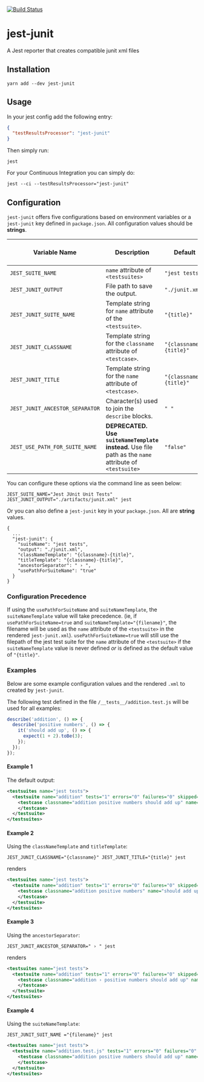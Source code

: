 [![Build Status](https://travis-ci.org/palmerj3/jest-junit.svg?branch=master)](https://travis-ci.org/palmerj3/jest-junit)

# jest-junit
A Jest reporter that creates compatible junit xml files

## Installation
```shell
yarn add --dev jest-junit
```

## Usage
In your jest config add the following entry:
```JSON
{
  "testResultsProcessor": "jest-junit"
}
```

Then simply run:

```shell
jest
```

For your Continuous Integration you can simply do:
```shell
jest --ci --testResultsProcessor="jest-junit"
```

## Configuration

`jest-junit` offers five configurations based on environment variables or a `jest-junit` key defined in `package.json`. All configuration values should be **strings**.

| Variable Name | Description | Default | Possible Injection Values
|--|--|--|--|
| `JEST_SUITE_NAME` | `name` attribute of `<testsuites>` | `"jest tests"` | N/A
| `JEST_JUNIT_OUTPUT` | File path to save the output. | `"./junit.xml"` | N/A
| `JEST_JUNIT_SUITE_NAME` | Template string for `name` attribute of the `<testsuite>`. | `"{title}"` | `{title}`, `{filepath}`, `{filename}`
| `JEST_JUNIT_CLASSNAME` | Template string for the `classname` attribute of `<testcase>`. | `"{classname} {title}"` | `{classname}`, `{title}`
| `JEST_JUNIT_TITLE` | Template string for the `name` attribute of `<testcase>`. | `"{classname} {title}"` | `{classname}`, `{title}`
| `JEST_JUNIT_ANCESTOR_SEPARATOR` | Character(s) used to join the `describe` blocks. | `" "` | N/A
| `JEST_USE_PATH_FOR_SUITE_NAME` | **DEPRECATED. Use `suiteNameTemplate` instead.** Use file path as the `name` attribute of `<testsuite>` | `"false"` | N/A


You can configure these options via the command line as seen below:

```shell
JEST_SUITE_NAME="Jest JUnit Unit Tests" JEST_JUNIT_OUTPUT="./artifacts/junit.xml" jest
```

Or you can also define a `jest-junit` key in your `package.json`.  All are **string** values.

```
{
  ...
  "jest-junit": {
    "suiteName": "jest tests",
    "output": "./junit.xml",
    "classNameTemplate": "{classname}-{title}",
    "titleTemplate": "{classname}-{title}",
    "ancestorSeparator": " › ",
    "usePathForSuiteName": "true"
  }
}
```

### Configuration Precedence
If using the `usePathForSuiteName` and `suiteNameTemplate`, the `suiteNameTemplate` value will take precedence. (ie, if `usePathForSuiteName=true` and `suiteNameTemplate="{filename}"`, the filename will be used as the `name` attribute of the `<testsuite>` in the rendered `jest-junit.xml`). `usePathForSuiteName=true` will still use the filepath of the jest test suite for the `name` attribute of the `<testsuite>` if the `suiteNameTemplate` value is never defined _or_ is defined as the default value of `"{title}"`.

### Examples

Below are some example configuration values and the rendered `.xml` to created by `jest-junit`.

The following test defined in the file `/__tests__/addition.test.js` will be used for all examples:
```js
describe('addition', () => {
  describe('positive numbers', () => {
    it('should add up', () => {
      expect(1 + 2).toBe(3);
    });
  });
});
```

#### Example 1
The default output:

```xml
<testsuites name="jest tests">
  <testsuite name="addition" tests="1" errors="0" failures="0" skipped="0" timestamp="2017-07-13T09:42:28" time="0.161">
    <testcase classname="addition positive numbers should add up" name="addition positive numbers should add up" time="0.004">
    </testcase>
  </testsuite>
</testsuites>
```

#### Example 2
Using the `classNameTemplate` and `titleTemplate`:

```shell
JEST_JUNIT_CLASSNAME="{classname}" JEST_JUNIT_TITLE="{title}" jest
```

renders

```xml
<testsuites name="jest tests">
  <testsuite name="addition" tests="1" errors="0" failures="0" skipped="0" timestamp="2017-07-13T09:45:42" time="0.154">
    <testcase classname="addition positive numbers" name="should add up" time="0.005">
    </testcase>
  </testsuite>
</testsuites>
```

#### Example 3
Using the `ancestorSeparator`:

```shell
JEST_JUNIT_ANCESTOR_SEPARATOR=" › " jest
```
renders

```xml
<testsuites name="jest tests">
  <testsuite name="addition" tests="1" errors="0" failures="0" skipped="0" timestamp="2017-07-13T09:47:12" time="0.162">
    <testcase classname="addition › positive numbers should add up" name="addition › positive numbers should add up" time="0.004">
    </testcase>
  </testsuite>
</testsuites>
```

#### Example 4
Using the `suiteNameTemplate`:

```shell
JEST_JUNIT_SUIT_NAME ="{filename}" jest
```

```xml
<testsuites name="jest tests">
  <testsuite name="addition.test.js" tests="1" errors="0" failures="0" skipped="0" timestamp="2017-07-13T09:42:28" time="0.161">
    <testcase classname="addition positive numbers should add up" name="addition positive numbers should add up" time="0.004">
    </testcase>
  </testsuite>
</testsuites>
```
